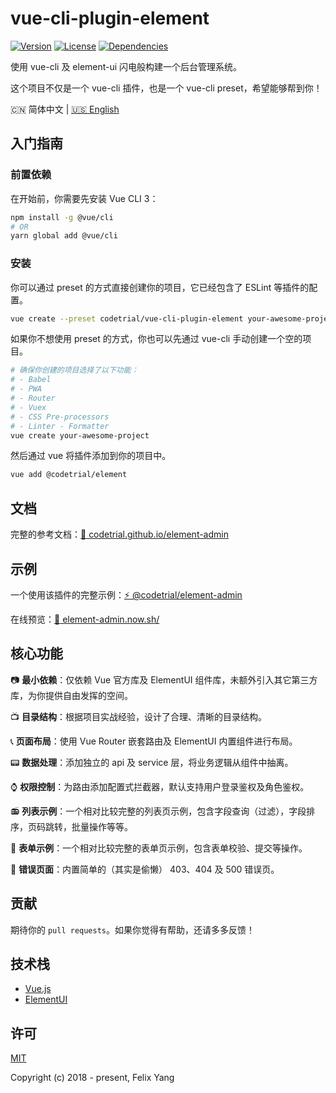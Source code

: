 # vue-cli-plugin-element

[![Version](https://img.shields.io/npm/v/@codetrial/vue-cli-plugin-element.svg)](https://www.npmjs.com/package/@codetrial/vue-cli-plugin-element)
[![License](https://img.shields.io/npm/l/@codetrial/vue-cli-plugin-element.svg)](https://www.npmjs.com/package/@codetrial/vue-cli-plugin-element)
[![Dependencies](https://img.shields.io/david/codetrial/vue-cli-plugin-element.svg)](https://www.npmjs.com/package/@codetrial/vue-cli-plugin-element)

使用 vue-cli 及 element-ui 闪电般构建一个后台管理系统。

这个项目不仅是一个 vue-cli 插件，也是一个 vue-cli preset，希望能够帮到你！

:cn: 简体中文 | [:us: English](README.md)

## 入门指南

### 前置依赖

在开始前，你需要先安装 Vue CLI 3：

```bash
npm install -g @vue/cli
# OR
yarn global add @vue/cli
```

### 安装

你可以通过 preset 的方式直接创建你的项目，它已经包含了 ESLint 等插件的配置。

```bash
vue create --preset codetrial/vue-cli-plugin-element your-awesome-project
```

如果你不想使用 preset 的方式，你也可以先通过 vue-cli 手动创建一个空的项目。

```bash
# 确保你创建的项目选择了以下功能：
# - Babel
# - PWA
# - Router
# - Vuex
# - CSS Pre-processors
# - Linter - Formatter
vue create your-awesome-project
```

然后通过 vue 将插件添加到你的项目中。

```bash
vue add @codetrial/element
```

## 文档

完整的参考文档：[:book: codetrial.github.io/element-admin](https://codetrial.github.io/element-admin)

## 示例

一个使用该插件的完整示例：[:zap: @codetrial/element-admin](https://github.com/codetrial/element-admin)

在线预览：[:telescope: element-admin.now.sh/](https://element-admin.now.sh/)

## 核心功能

:camera: **最小依赖**：仅依赖 Vue 官方库及 ElementUI 组件库，未额外引入其它第三方库，为你提供自由发挥的空间。

:tv: **目录结构**：根据项目实战经验，设计了合理、清晰的目录结构。

:telephone_receiver: **页面布局**：使用 Vue Router 嵌套路由及 ElementUI 内置组件进行布局。

:pager: **数据处理**：添加独立的 api 及 service 层，将业务逻辑从组件中抽离。

:watch: **权限控制**：为路由添加配置式拦截器，默认支持用户登录鉴权及角色鉴权。

:radio: **列表示例**：一个相对比较完整的列表页示例，包含字段查询（过滤），字段排序，页码跳转，批量操作等等。

:mag_right: **表单示例**：一个相对比较完整的表单页示例，包含表单校验、提交等操作。

:ghost: **错误页面**：内置简单的（其实是偷懒） 403、404 及 500 错误页。

## 贡献

期待你的 `pull requests`。如果你觉得有帮助，还请多多反馈！

## 技术栈

- [Vue.js](https://github.com/vuejs/vue)
- [ElementUI](https://github.com/ElemeFE/element)

## 许可

[MIT](http://opensource.org/licenses/MIT)

Copyright (c) 2018 - present, Felix Yang
